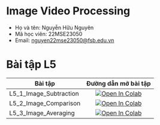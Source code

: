 # Image Video Processing
* Họ và tên: Nguyễn Hữu Nguyên
* Mã học viên: 22MSE23050
* Email: nguyen22mse23050@fsb.edu.vn

# Bài tập L5
| Bài tập | Đường dẫn mở bài tập |
| ---------- |:-------------:|
| L5_1_Image_Subtraction  | [![Open In Colab](https://colab.research.google.com/assets/colab-badge.svg)](https://colab.research.google.com/github/huunguyennguyen98/ImageVideoProcessing/blob/main/L5_1_Image_Subtraction.ipynb) |
| L5_2_Image_Comparison  | [![Open In Colab](https://colab.research.google.com/assets/colab-badge.svg)](https://colab.research.google.com/github/huunguyennguyen98/ImageVideoProcessing/blob/main/L5_2_Image_Comparison.ipynb) |
| L5_3_Image_Averaging  | [![Open In Colab](https://colab.research.google.com/assets/colab-badge.svg)](https://colab.research.google.com/github/huunguyennguyen98/ImageVideoProcessing/blob/main/L5_3_Image_Averaging.ipynb) |

